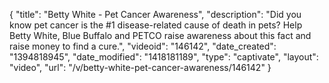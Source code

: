 {
    "title": "Betty White - Pet Cancer Awareness",
    "description": "Did you know pet cancer is the #1 disease-related cause of death in pets? Help Betty White, Blue Buffalo and PETCO raise awareness about this fact and raise money to find a cure.",
    "videoid": "146142",
    "date_created": "1394818945",
    "date_modified": "1418181189",
    "type": "captivate",
    "layout": "video",
    "url": "\/v\/betty-white-pet-cancer-awareness\/146142"
}